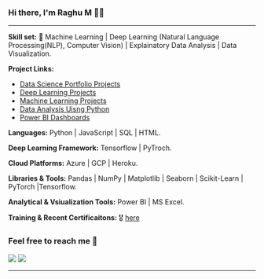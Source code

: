 ### Hi there, I'm Raghu M 🌱🔭

<hr>

**Skill set:** :dart:  Machine Learning | Deep Learning (Natural Language Processing(NLP), Computer Vision) | Explainatory Data Analysis | Data Visualization.

**Project Links:** 
 - [Data Science Portfolio Projects](https://github.com/Raghu-murugankutty/Data-Science-Portfolio-Projects/blob/main/README.md) <br>
 - [Deep Learning Projects](https://github.com/Raghu-murugankutty/Deep-Learning-)
 - [Machine Learning Projects](https://github.com/Raghu-murugankutty/Machine-Learning-Projects-With-Python)
 - [Data Analysis Uisng Python](https://github.com/Raghu-murugankutty/Data-Analysis-using-python)
 - [Power BI Dashboards](https://github.com/Raghu-murugankutty/Power-BI-Projects)

**Languages:**  Python | JavaScript | SQL | HTML.

**Deep Learning Framework:** Tensorflow | PyTroch.

**Cloud Platforms:**  Azure | GCP | Heroku.

**Libraries & Tools:**  Pandas | NumPy | Matplotlib | Seaborn | Scikit-Learn | PyTorch |Tensorflow.

**Analytical & Vsiualization Tools:** Power BI | MS Excel.


**Training & Recent Certificaitons:**  :medal_military: [here](https://github.com/Raghu-murugankutty/Certificates)


### Feel free to reach me 📱

[<img target="_blank" src="https://img.icons8.com/cotton/64/000000/whatsapp--v4.png"/>](https://wa.me/919846361426) 
[<img target="_blank" src="https://img.icons8.com/doodle/64/000000/linkedin-circled.png"/>](https://www.linkedin.com/in/raghumurugankutty/) 

<hr>


<!--
**Raghu-murugankutty/Raghu-murugankutty** is a ✨ _special_ ✨ repository because its `README.md` (this file) appears on your GitHub profile.

